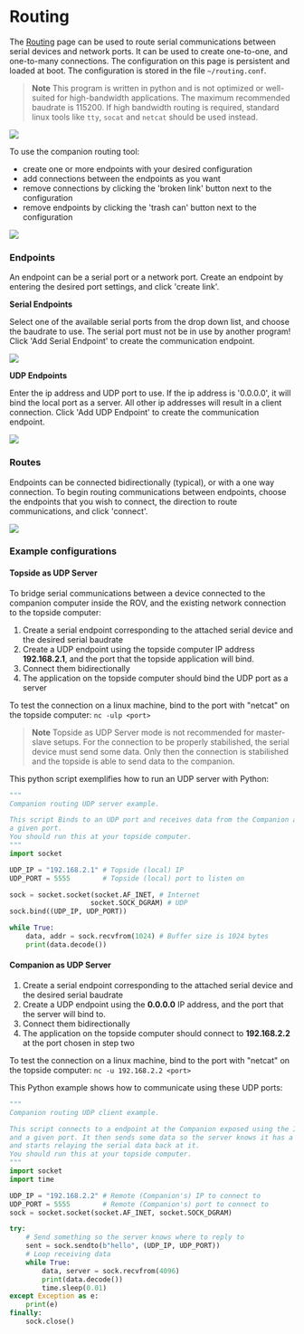 # Routing

The [Routing](http://192.168.2.2:2770/routing) page can be used to route serial communications between serial devices and network ports. It can be used to create one-to-one, and one-to-many connections. The configuration on this page is persistent and loaded at boot. The configuration is stored in the file `~/routing.conf`.

> **Note** This program is written in python and is not optimized or well-suited for high-bandwidth applications. The maximum recommended baudrate is 115200. If high bandwidth routing is required, standard linux tools like `tty`, `socat` and `netcat` should be used instead.

<img src="/images/companion-routing/routing-setup.png" class="img-responsive img-center" style="max-width:750px" />

To use the companion routing tool:

- create one or more endpoints with your desired configuration
- add connections between the endpoints as you want
- remove connections by clicking the 'broken link' button next to the configuration
- remove endpoints by clicking the 'trash can' button next to the configuration

<img src="/images/companion-routing/configuration.png" class="img-responsive img-center" style="max-width:750px" />

### Endpoints

An endpoint can be a serial port or a network port. Create an endpoint by entering the desired port settings, and click 'create link'.

**Serial Endpoints**

Select one of the available serial ports from the drop down list, and choose the baudrate to use. The serial port must not be in use by another program! Click 'Add Serial Endpoint' to create the communication endpoint.

<img src="/images/companion-routing/serial-endpoint.png" class="img-responsive img-center" style="max-width:750px" />

**UDP Endpoints**

Enter the ip address and UDP port to use. If the ip address is '0.0.0.0', it will bind the local port as a server. All other ip addresses will result in a client connection. Click 'Add UDP Endpoint' to create the communication endpoint.

<img src="/images/companion-routing/udp-endpoint.png" class="img-responsive img-center" style="max-width:750px" />

### Routes

Endpoints can be connected bidirectionally (typical), or with a one way connection. To begin routing communications between endpoints, choose the endpoints that you wish to connect, the direction to route communications, and click 'connect'.

<img src="/images/companion-routing/create-routes.png" class="img-responsive img-center" style="max-width:750px" />

### Example configurations

#### Topside as UDP Server

To bridge serial communications between a device connected to the companion computer inside the ROV, and the existing network connection to the topside computer:

 1. Create a serial endpoint corresponding to the attached serial device and the desired serial baudrate
 2. Create a UDP endpoint using the topside computer IP address **192.168.2.1**, and the port that the topside application will bind.
 3. Connect them bidirectionally
 4. The application on the topside computer should bind the UDP port as a server

To test the connection on a linux machine, bind to the port with "netcat" on the topside computer: `nc -ulp <port>`

> **Note** Topside as UDP Server mode is not recommended for master-slave setups. For the connection to be properly stabilished, the serial device must send some data. Only then the connection is stabilished and the topside is able to send data to the companion.

This python script exemplifies how to run an UDP server with Python:

```Python
"""
Companion routing UDP server example.

This script Binds to an UDP port and receives data from the Companion at
a given port.
You should run this at your topside computer.
"""
import socket

UDP_IP = "192.168.2.1" # Topside (local) IP
UDP_PORT = 5555        # Topside (local) port to listen on

sock = socket.socket(socket.AF_INET, # Internet
                    socket.SOCK_DGRAM) # UDP
sock.bind((UDP_IP, UDP_PORT))

while True:
    data, addr = sock.recvfrom(1024) # Buffer size is 1024 bytes
    print(data.decode())
```

#### Companion as UDP Server

 1. Create a serial endpoint corresponding to the attached serial device and the desired serial baudrate
 2. Create a UDP endpoint using the **0.0.0.0** IP address, and the port that the server will bind to.
 3. Connect them bidirectionally
 4. The application on the topside computer should connect to **192.168.2.2** at the port chosen in step two

To test the connection on a linux machine, bind to the port with "netcat" on the topside computer: `nc -u 192.168.2.2 <port>`

This Python example shows how to communicate using these UDP ports:

```Python
"""
Companion routing UDP client example.

This script connects to a endpoint at the Companion exposed using the IP 0.0.0.0
and a given port. It then sends some data so the server knows it has a client
and starts relaying the serial data back at it.
You should run this at your topside computer.
"""
import socket
import time

UDP_IP = "192.168.2.2" # Remote (Companion's) IP to connect to
UDP_PORT = 5555        # Remote (Companion's) port to connect to
sock = socket.socket(socket.AF_INET, socket.SOCK_DGRAM)

try:
    # Send something so the server knows where to reply to
    sent = sock.sendto(b"hello", (UDP_IP, UDP_PORT))
    # Loop receiving data
    while True:
        data, server = sock.recvfrom(4096)
        print(data.decode())
        time.sleep(0.01)
except Exception as e:
    print(e)
finally:
    sock.close()
```

<!--
To create a fake serial device `/dev/ttyVirt` under linux, do `socat PTY,link=/dev/ttyS0,group=uucp,perm=0660,ignoreeof UDP-LISTEN:5000`
You can then use it with applications, try `screen /dev/ttyVirt` for example.

Note: This is not enough! some applications, such as Arduino, do not find this port, and screen fails to release it when detaching.
!-->
